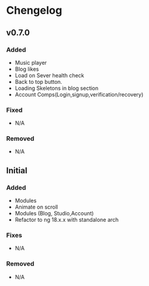 # Chengelog

## v0.7.0

### Added

- Music player
- Blog likes
- Load on Sever health check
- Back to top button.
- Loading Skeletons in blog section
- Account Comps(Login,signup,verification/recovery)

### Fixed

- N/A

### Removed

- N/A

## Initial

### Added

- Modules
- Animate on scroll
- Modules (Blog, Studio,Account)
- Refactor to ng 18.x.x with standalone arch

### Fixes

- N/A

### Removed

- N/A
